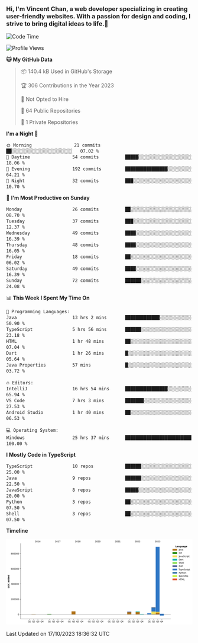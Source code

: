 ### Hi, I'm Vincent Chan, a web developer specializing in creating user-friendly websites. With a passion for design and coding, I strive to bring digital ideas to life.👋

<!--
**hkvincent/hkvincent** is a ✨ _special_ ✨ repository because its `README.md` (this file) appears on your GitHub profile.

Here are some ideas to get you started:

- 🔭 I’m currently working on ...
- 🌱 I’m currently learning ...
- 👯 I’m looking to collaborate on ...
- 🤔 I’m looking for help with ...
- 💬 Ask me about ...
- 📫 How to reach me: ...
- 😄 Pronouns: ...
- ⚡ Fun fact: ...
-->
<!--START_SECTION:waka-->
![Code Time](http://img.shields.io/badge/Code%20Time-525%20hrs%2024%20mins-blue)

![Profile Views](http://img.shields.io/badge/Profile%20Views-0-blue)

**🐱 My GitHub Data** 

> 📦 140.4 kB Used in GitHub's Storage 
 > 
> 🏆 306 Contributions in the Year 2023
 > 
> 🚫 Not Opted to Hire
 > 
> 📜 64 Public Repositories 
 > 
> 🔑 1 Private Repositories 
 > 
**I'm a Night 🦉** 

```text
🌞 Morning                21 commits          ██░░░░░░░░░░░░░░░░░░░░░░░   07.02 % 
🌆 Daytime                54 commits          █████░░░░░░░░░░░░░░░░░░░░   18.06 % 
🌃 Evening                192 commits         ████████████████░░░░░░░░░   64.21 % 
🌙 Night                  32 commits          ███░░░░░░░░░░░░░░░░░░░░░░   10.70 % 
```
📅 **I'm Most Productive on Sunday** 

```text
Monday                   26 commits          ██░░░░░░░░░░░░░░░░░░░░░░░   08.70 % 
Tuesday                  37 commits          ███░░░░░░░░░░░░░░░░░░░░░░   12.37 % 
Wednesday                49 commits          ████░░░░░░░░░░░░░░░░░░░░░   16.39 % 
Thursday                 48 commits          ████░░░░░░░░░░░░░░░░░░░░░   16.05 % 
Friday                   18 commits          ██░░░░░░░░░░░░░░░░░░░░░░░   06.02 % 
Saturday                 49 commits          ████░░░░░░░░░░░░░░░░░░░░░   16.39 % 
Sunday                   72 commits          ██████░░░░░░░░░░░░░░░░░░░   24.08 % 
```


📊 **This Week I Spent My Time On** 

```text
💬 Programming Languages: 
Java                     13 hrs 2 mins       █████████████░░░░░░░░░░░░   50.90 % 
TypeScript               5 hrs 56 mins       ██████░░░░░░░░░░░░░░░░░░░   23.18 % 
HTML                     1 hr 48 mins        ██░░░░░░░░░░░░░░░░░░░░░░░   07.04 % 
Dart                     1 hr 26 mins        █░░░░░░░░░░░░░░░░░░░░░░░░   05.64 % 
Java Properties          57 mins             █░░░░░░░░░░░░░░░░░░░░░░░░   03.72 % 

🔥 Editors: 
IntelliJ                 16 hrs 54 mins      ████████████████░░░░░░░░░   65.94 % 
VS Code                  7 hrs 3 mins        ███████░░░░░░░░░░░░░░░░░░   27.53 % 
Android Studio           1 hr 40 mins        ██░░░░░░░░░░░░░░░░░░░░░░░   06.53 % 

💻 Operating System: 
Windows                  25 hrs 37 mins      █████████████████████████   100.00 % 
```

**I Mostly Code in TypeScript** 

```text
TypeScript               10 repos            ██████░░░░░░░░░░░░░░░░░░░   25.00 % 
Java                     9 repos             ██████░░░░░░░░░░░░░░░░░░░   22.50 % 
JavaScript               8 repos             █████░░░░░░░░░░░░░░░░░░░░   20.00 % 
Python                   3 repos             ██░░░░░░░░░░░░░░░░░░░░░░░   07.50 % 
Shell                    3 repos             ██░░░░░░░░░░░░░░░░░░░░░░░   07.50 % 
```



**Timeline**

![Lines of Code chart](https://raw.githubusercontent.com/hkvincent/hkvincent/main/assets/bar_graph.png)


 Last Updated on 17/10/2023 18:36:32 UTC
<!--END_SECTION:waka-->
